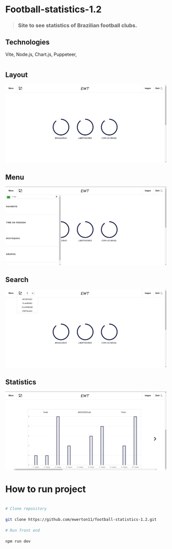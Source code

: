 # Football-statistics-1.2

>### Site to see statistics of Brazilian football clubs.

## Technologies

<table>
Vite,
Node.js,
Chart.js,
Puppeteer,
</table>

## Layout

![alt text](https://github.com/ewerton11/assets/blob/main/football-statistics-1.2/football-statistics-home.png)

## Menu

![alt text](https://github.com/ewerton11/assets/blob/main/football-statistics-1.2/football-statistics-menu.png)

## Search

![alt text](https://github.com/ewerton11/assets/blob/main/football-statistics-1.2/football-statistics-search.png)

## Statistics

![alt text](https://github.com/ewerton11/assets/blob/main/football-statistics-1.2/football-statistics-statistics.png)

# How to run project

```bash

# Clone repository

git clone https://github.com/ewerton11/football-statistics-1.2.git

# Run front end

npm run dev
